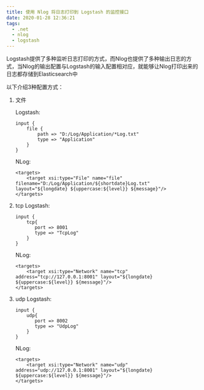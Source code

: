 ```yaml
---
title: 使用 Nlog 将日志打印到 Logstash 的监控接口
date: 2020-01-28 12:36:21
tags: 
  - .net
  - nlog 
  - logstash
---
```


Logstash提供了多种监听日志打印的方式，而Nlog也提供了多种输出日志的方式，当Nlog的输出配置与Logstash的输入配置相对应，就能够让Nlog打印出来的日志都存储到Elasticsearch中

以下介绍3种配置方式：

1. 文件

    Logstash:
    ```
    input {
        file {
            path => "D:/Log/Application/*Log.txt"
            type => "Application"
        }
    }
    ```

    NLog:
    ```
    <targets>
        <target xsi:type="File" name="file" filename="D:/Log/Application/${shortdate}Log.txt" layout="${longdate} ${uppercase:${level}} ${message}"/>
    </targets>
    ```

2. tcp
    Logstash:
    ```
    input {
        tcp{
           port => 8001
           type => "TcpLog"
        }
    }
    ```

    NLog:
    ```
    <targets>
        <target xsi:type="Network" name="tcp" address="tcp://127.0.0.1:8001" layout="${longdate} ${uppercase:${level}} ${message}"/>
    </targets>
    ```

3. udp
    Logstash:
    ```
    input {
        udp{
           port => 8002
           type => "UdpLog"
        }
    }
    ```

    NLog:
    ```
    <targets>
        <target xsi:type="Network" name="udp" address="udp://127.0.0.1:8001" layout="${longdate} ${uppercase:${level}} ${message}"/>
    </targets>
    ```